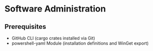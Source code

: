 # Software Administration

## Prerequisites

- GitHub CLI (cargo crates installed via Git)
- powershell-yaml Module (installation definitions and WinGet export)
